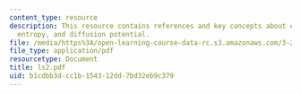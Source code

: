 ```yaml
---
content_type: resource
description: This resource contains references and key concepts about empirical laws,
  entropy, and diffusion potential.
file: /media/https%3A/open-learning-course-data-rc.s3.amazonaws.com/3-21-kinetic-processes-in-materials-spring-2006/b1cdbb3dcc1b154312dd7bd32eb9c379_ls2.pdf
file_type: application/pdf
resourcetype: Document
title: ls2.pdf
uid: b1cdbb3d-cc1b-1543-12dd-7bd32eb9c379
---
```

